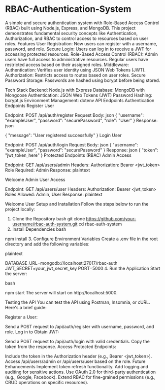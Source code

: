 # RBAC-Authentication-System
A simple and secure authentication system with Role-Based Access Control (RBAC) built using Node.js, Express, and MongoDB. This project demonstrates fundamental security concepts like Authentication, Authorization, and RBAC to control access to resources based on user roles.
Features
User Registration: New users can register with a username, password, and role.
Secure Login: Users can log in to receive a JWT for accessing protected resources.
Role-Based Access Control (RBAC):
Admin users have full access to administrative resources.
Regular users have restricted access based on their assigned roles.
Middleware:
Authentication: Verifies user identity using JSON Web Tokens (JWT).
Authorization: Restricts access to routes based on user roles.
Secure Password Storage: Passwords are hashed using bcrypt before being stored.


Tech Stack
Backend: Node.js with Express
Database: MongoDB with Mongoose
Authentication: JSON Web Tokens (JWT)
Password Hashing: bcrypt.js
Environment Management: dotenv
API Endpoints
Authentication Endpoints
Register User

Endpoint: POST /api/auth/register
Request Body:
json
{
  "username": "exampleUser",
  "password": "securePassword",
  "role": "User"
}
Response:
json

{
  "message": "User registered successfully"
}
Login User

Endpoint: POST /api/auth/login
Request Body:
json
{
  "username": "exampleUser",
  "password": "securePassword"
}
Response:
json
{
  "token": "jwt_token_here"
}
Protected Endpoints (RBAC)
Admin Access

Endpoint: GET /api/users/admin
Headers:
Authorization: Bearer <jwt_token>
Role Required: Admin
Response:
plaintext

Welcome Admin
User Access

Endpoint: GET /api/users/user
Headers:
Authorization: Bearer <jwt_token>
Roles Allowed: Admin, User
Response:
plaintext

Welcome User
Setup and Installation
Follow the steps below to run the project locally:

1. Clone the Repository
bash
git clone https://github.com/your-username/rbac-auth-system.git
cd rbac-auth-system
2. Install Dependencies
bash

npm install
3. Configure Environment Variables
Create a .env file in the root directory and add the following variables:

plaintext

DATABASE_URL=mongodb://localhost:27017/rbac-auth
JWT_SECRET=your_jwt_secret_key
PORT=5000
4. Run the Application
Start the server:

bash

npm start
The server will start on http://localhost:5000.

Testing the API
You can test the API using Postman, Insomnia, or cURL. Here's a brief guide:

Register a User:

Send a POST request to /api/auth/register with username, password, and role.
Log in to Obtain JWT:

Send a POST request to /api/auth/login with valid credentials.
Copy the token from the response.
Access Protected Endpoints:

Include the token in the Authorization header (e.g., Bearer <jwt_token>).
Access /api/users/admin or /api/users/user based on the role.
Future Enhancements
Implement token refresh functionality.
Add logging and auditing for sensitive actions.
Use OAuth 2.0 for third-party authentication (e.g., Google, Facebook).
Extend RBAC for fine-grained permissions (e.g., CRUD operations on specific resources).


